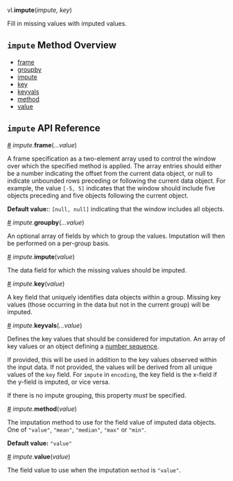 vl.<b>impute</b>(<em>impute, key</em>)

Fill in missing values with imputed values.

## <code>impute</code> Method Overview

* <a href="#frame">frame</a>
* <a href="#groupby">groupby</a>
* <a href="#impute">impute</a>
* <a href="#key">key</a>
* <a href="#keyvals">keyvals</a>
* <a href="#method">method</a>
* <a href="#value">value</a>

## <code>impute</code> API Reference

<a id="frame" href="#frame">#</a>
<em>impute</em>.<b>frame</b>(<em>...value</em>)

A frame specification as a two-element array used to control the window over which the specified method is applied. The array entries should either be a number indicating the offset from the current data object, or null to indicate unbounded rows preceding or following the current data object. For example, the value `[-5, 5]` indicates that the window should include five objects preceding and five objects following the current object.

__Default value:__:  `[null, null]` indicating that the window includes all objects.

<a id="groupby" href="#groupby">#</a>
<em>impute</em>.<b>groupby</b>(<em>...value</em>)

An optional array of fields by which to group the values. Imputation will then be performed on a per-group basis.

<a id="impute" href="#impute">#</a>
<em>impute</em>.<b>impute</b>(<em>value</em>)

The data field for which the missing values should be imputed.

<a id="key" href="#key">#</a>
<em>impute</em>.<b>key</b>(<em>value</em>)

A key field that uniquely identifies data objects within a group. Missing key values (those occurring in the data but not in the current group) will be imputed.

<a id="keyvals" href="#keyvals">#</a>
<em>impute</em>.<b>keyvals</b>(<em>...value</em>)

Defines the key values that should be considered for imputation. An array of key values or an object defining a [number sequence](https://vega.github.io/vega-lite/docs/impute.html#sequence-def).

If provided, this will be used in addition to the key values observed within the input data. If not provided, the values will be derived from all unique values of the `key` field. For `impute` in `encoding`, the key field is the x-field if the y-field is imputed, or vice versa.

If there is no impute grouping, this property _must_ be specified.

<a id="method" href="#method">#</a>
<em>impute</em>.<b>method</b>(<em>value</em>)

The imputation method to use for the field value of imputed data objects. One of `"value"`, `"mean"`, `"median"`, `"max"` or `"min"`.

__Default value:__  `"value"`

<a id="value" href="#value">#</a>
<em>impute</em>.<b>value</b>(<em>value</em>)

The field value to use when the imputation `method` is `"value"`.


